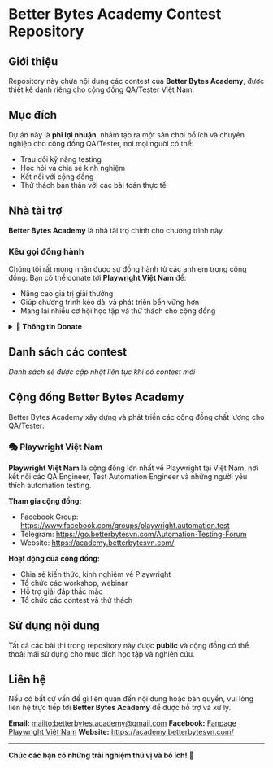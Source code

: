 # Better Bytes Academy Contest Repository

## Giới thiệu

Repository này chứa nội dung các contest của **Better Bytes Academy**, được thiết kế dành riêng cho cộng đồng QA/Tester Việt Nam.

## Mục đích

Dự án này là **phi lợi nhuận**, nhằm tạo ra một sân chơi bổ ích và chuyên nghiệp cho cộng đồng QA/Tester, nơi mọi người có thể:

- Trau dồi kỹ năng testing
- Học hỏi và chia sẻ kinh nghiệm
- Kết nối với cộng đồng
- Thử thách bản thân với các bài toán thực tế

## Nhà tài trợ

**Better Bytes Academy** là nhà tài trợ chính cho chương trình này.

### Kêu gọi đồng hành

Chúng tôi rất mong nhận được sự đồng hành từ các anh em trong cộng đồng. Bạn có thể donate tới **Playwright Việt Nam** để:

- Nâng cao giá trị giải thưởng
- Giúp chương trình kéo dài và phát triển bền vững hơn
- Mang lại nhiều cơ hội học tập và thử thách cho cộng đồng

<details>
<summary><strong>📮 Thông tin Donate</strong></summary>

### Thông tin chuyển khoản

**Ngân hàng:** Vietcombank  
**Số tài khoản:** 9962275964  
**Chủ tài khoản:** DO MINH PHONG
**Nội dung chuyển khoản:** `PLAYWRIGHT VN contest`
**QR code**:
![QR donate](https://academy.betterbytesvn.com/wp-content/uploads/2025/09/image.png)

Mọi đóng góp của bạn đều được ghi nhận và sử dụng minh bạch cho việc phát triển cộng đồng và nâng cao chất lượng các contest.
**Xin chân thành cảm ơn!** ❤️

</details>

## Danh sách các contest

<!-- | STT | Tên Contest | Thời gian | Mô tả | Link |
|-----|-------------|-----------|-------|------|
| 1 | Contest #1 | [Thời gian] | [Mô tả ngắn] | [Link đến thư mục] |
| 2 | Contest #2 | [Thời gian] | [Mô tả ngắn] | [Link đến thư mục] |
| 3 | Contest #3 | [Thời gian] | [Mô tả ngắn] | [Link đến thư mục] | -->

*Danh sách sẽ được cập nhật liên tục khi có contest mới*

## Cộng đồng Better Bytes Academy

Better Bytes Academy xây dựng và phát triển các cộng đồng chất lượng cho QA/Tester:

### 🎭 Playwright Việt Nam

**Playwright Việt Nam** là cộng đồng lớn nhất về Playwright tại Việt Nam, nơi kết nối các QA Engineer, Test Automation Engineer và những người yêu thích automation testing.

**Tham gia cộng đồng:**
- Facebook Group: https://www.facebook.com/groups/playwright.automation.test
- Telegram: https://go.betterbytesvn.com/Automation-Testing-Forum
- Website: https://academy.betterbytesvn.com/

**Hoạt động của cộng đồng:**
- Chia sẻ kiến thức, kinh nghiệm về Playwright
- Tổ chức các workshop, webinar
- Hỗ trợ giải đáp thắc mắc
- Tổ chức các contest và thử thách

## Sử dụng nội dung

Tất cả các bài thi trong repository này được **public** và cộng đồng có thể thoải mái sử dụng cho mục đích học tập và nghiên cứu.

## Liên hệ

Nếu có bất cứ vấn đề gì liên quan đến nội dung hoặc bản quyền, vui lòng liên hệ trực tiếp tới **Better Bytes Academy** để được hỗ trợ và xử lý.

**Email:** [mailto:betterbytes.academy@gmail.com](betterbytes.academy@gmail.com) 
**Facebook:** [Fanpage Playwright Việt Nam](https://www.facebook.com/playwrightvietnam/)
**Website:** https://academy.betterbytesvn.com/

---

**Chúc các bạn có những trải nghiệm thú vị và bổ ích!** 🚀